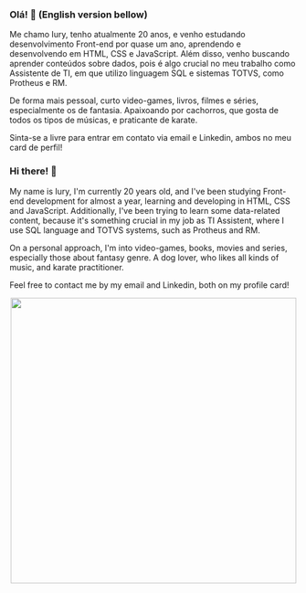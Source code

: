 ### Olá! 👋 (English version bellow)

Me chamo Iury, tenho atualmente 20 anos, e venho estudando desenvolvimento Front-end por quase um ano, aprendendo e desenvolvendo em HTML, CSS e JavaScript. Além disso, venho buscando aprender conteúdos sobre dados, pois é algo crucial no meu trabalho como Assistente de TI, em que utilizo linguagem SQL e sistemas TOTVS, como Protheus e RM.

De forma mais pessoal, curto video-games, livros, filmes e séries, especialmente os de fantasia. Apaixoando por cachorros, que gosta de todos os tipos de músicas, e praticante de karate.

Sinta-se a livre para entrar em contato via email e Linkedin, ambos no meu card de perfil!

### Hi there! 👋

My name is Iury, I'm currently 20 years old, and I've been studying Front-end development for almost a year, learning and developing in HTML, CSS and JavaScript. Additionally, I've been trying to learn some data-related content, because it's something crucial in my job as TI Assistent, where I use SQL language and TOTVS systems, such as Protheus and RM.

On a personal approach, I'm into video-games, books, movies and series, especially those about fantasy genre. A dog lover, who likes all kinds of music, and karate practitioner.

Feel free to contact me by my email and Linkedin, both on my profile card!


<div align='center' href='https://github.com/iurygon' >
  
  <img heigth='100' style='width: 500px' src='https://github-readme-stats.vercel.app/api/top-langs/?username=iurygon&theme=dark&layout=compact' >
  
</div>
